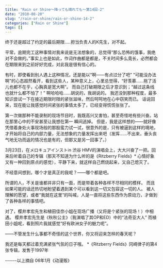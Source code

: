 ```yaml
---
title: "Rain or Shine～降っても晴れても〜第14回-2"
date: "2010-08-20"
slug: "/rain-or-shine/rain-or-shine-14-2"
categories: ["Rain or Shine"]
tags: []
---
```


终于还是超过了约定的最后期限…..担当负责人的K先生，对不起。

平常，逾期完工这种事情对我来说是无法想象的，总觉得“那么恐怖的饿事，我绝对不会做的。”事实上也是如此，作词作曲都是都是，不关时间多么竟长，必然都会在期限来到之前好好完成，对此我是很有信心的。

有时，即使看到别人遇上这种情况，还是能以“啊――有点过分了吧” “可能没办法啊”的心态超然看开，看到这些人，某种意义上，心里总觉得，“好羡慕……拖了活儿也都不在乎，心胸真是宽大啊”。 而自己打破期限之后才意识到；“越过这条线也就什么都不怕了！” 啊哈哈哈……胡说的，我胡说的。 我还没到那种程度，最多知识尝试一下在接近期限时限的紧张滋味，然后呵呵地在心中窃笑而已。 话说回来，现在能让我感觉时间紧张的事情太多了，已经变得慌慌张张了。

第一次做那种不能录制的现场节目时，我既高兴又害怕，甚至奇怪地有些兴奋。站在那里心中的不安甚至让我想在第一 瞬间逃掉。 但是，我是这样想的――就好像凭借着身处火事现场般的那股蛮力试一试，很意外的是，只有被逼到这样的境地，才开始将自己的内部力量，无法想象的力量发挥出来吧（发挥……不出来，垂头丧气地无功而返的情况也是有的，但那又是另一回事了。）

3月23日，在メロキュアインストin 渋谷 HMV的演唱会上，大大兴奋了一把。回来后听着自己的专辑（那天不知道为什么听的是《Ritzberry Fields》\* 心情好象又有一种回到原点的感觉），平静下来，就这样自己燃烧起来，又自己熄灭了。

不经意间想到，哪个才是真正的我呢？――哪个都是吧。

所谓的人，不关是谁都并非只有一面，而是带着各种各样不尽相同的模样。 而且如果可能的话还热切地盼望着遇到某个可以看到这一切又包容这一切的人。 被人理解的愿望，或者“我就在这里”的叫喊，人是一直将这些东西作为原动力，才做到了各种各样的事情吧。

对了，樱井孝宏先生和植田佳奈小姐在现场广播（又将是个紧张的现场！）中相遇。 樱井孝宏先生是《秋秋公主》（我演唱了其OP和ED）中的“法奇亚大人” 而植田小姐呢，看到照片我就感觉“好有欧洲女子的魅力呢”。

――不管发生什么事都不奇怪的这个世界，你又将迎来怎样的春天呢？

我还是每天都过着充满紧张气氛的日子哦。 \*《Ritzberry Fields》冈崎律子的第4张专辑，发售于1997年

\------以上摘自 06年1月《动漫贩》
